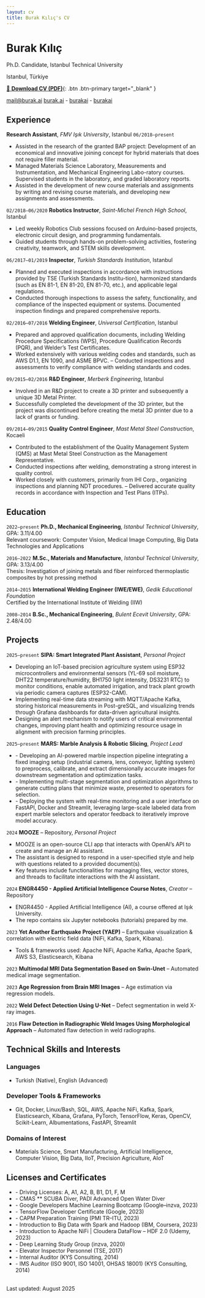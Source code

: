```yaml
---
layout: cv
title: Burak Kılıç's CV
---
```

# Burak Kılıç
Ph.D. Candidate, Istanbul Technical University

Istanbul, Türkiye<br/>

[📄 **Download CV (PDF)**](assets/Burak_Kilic_CV.pdf){: .btn .btn-primary target="_blank" }

<div id="webaddress">
  <a href="mailto:mail@burak.ai">mail@burak.ai</a>
  <a href="https://burak.ai"><i class="fa-solid fa-house"></i> burak.ai</a> - 
  <a href="https://github.com/burakai"><i class="fa-brands fa-github"></i> burakai</a> - 
  <a href="https://www.linkedin.com/in/burakai/"><i class="fa-brands fa-linkedin"></i> burakai</a>
</div>


## Experience
**Research Assistant**, *FMV Işık University*, Istanbul
`06/2018–present`
- Assisted in the research of the granted BAP project: Development of an economical and innovative joining concept for hybrid materials that does not require filler material.
- Managed Materials Science Laboratory, Measurements and Instrumentation, and Mechanical Engineering Labo-ratory courses. Supervised students in the laboratory, and graded laboratory reports.
- Assisted in the development of new course materials and assignments by writing and revising course materials, and developing new assignments and assessments.

`02/2018–06/2020`
**Robotics Instructor**, *Saint-Michel French High School*, Istanbul  
- Led weekly Robotics Club sessions focused on Arduino-based projects, electronic circuit design, and programming fundamentals.
- Guided students through hands-on problem-solving activities, fostering creativity, teamwork, and STEM skills development.

`06/2017–01/2019`
**Inspector**, *Turkish Standards Institution*, Istanbul  
- Planned and executed inspections in accordance with instructions provided by TSE (Turkish Standards Institu-tion), harmonized standards (such as EN 81-1, EN 81-20, EN 81-70, etc.), and applicable legal regulations.
- Conducted thorough inspections to assess the safety, functionality, and compliance of the inspected equipment or systems. Documented inspection findings and prepared comprehensive reports.

`02/2016–07/2016`
**Welding Engineer**, *Universal Certification*, Istanbul  
- Prepared and approved qualification documents, including Welding Procedure Specifications (WPS), Procedure Qualification Records (PQR), and Welder’s Test Certificates.
- Worked extensively with various welding codes and standards, such as AWS D1.1, EN 1090, and ASME BPVC. – Conducted inspections and assessments to verify compliance with welding standards and codes.

`09/2015–02/2016`
**R&D Engineer**, *Merberk Engineering*, Istanbul  
- Involved in an R&D project to create a 3D printer and subsequently a unique 3D Metal Printer.
- Successfully completed the development of the 3D printer, but the project was discontinued before creating the metal 3D printer due to a lack of grants or funding.

`09/2014–09/2015`
**Quality Control Engineer**, *Mast Metal Steel Construction*, Kocaeli  
- Contributed to the establishment of the Quality Management System (QMS) at Mast Metal Steel Construction as the Management Representative.
- Conducted inspections after welding, demonstrating a strong interest in quality control.
- Worked closely with customers, primarily from IHI Corp., organizing inspections and planning NDT procedures. – Delivered accurate quality records in accordance with Inspection and Test Plans (ITPs).


## Education

`2022–present`
**Ph.D., Mechanical Engineering**, *Istanbul Technical University*, GPA: 3.11/4.00  
Relevant coursework: Computer Vision, Medical Image Computing, Big Data Technologies and Applications

`2016–2022`
**M.Sc., Materials and Manufacture**, *Istanbul Technical University*, GPA: 3.13/4.00  
Thesis: Investigation of joining metals and fiber reinforced thermoplastic composites by hot pressing method

`2014–2015`
**International Welding Engineer (IWE/EWE)**, *Gedik Educational Foundation*  
Certified by the International Institute of Welding (IIW)

`2008–2014`
**B.Sc., Mechanical Engineering**, *Bulent Ecevit University*, GPA: 2.48/4.00


## Projects

`2025–present`
**SIPA: Smart Integrated Plant Assistant**, *Personal Project*
- Developing an IoT-based precision agriculture system using ESP32 microcontrollers and environmental sensors (YL-69 soil moisture, DHT22 temperature/humidity, BH1750 light intensity, DS3231 RTC) to monitor conditions, enable automated irrigation, and track plant growth via periodic camera captures (ESP32-CAM).
- Implementing real-time data streaming with MQTT/Apache Kafka, storing historical measurements in Post-greSQL, and visualizing trends through Grafana dashboards for data-driven agricultural insights.
- Designing an alert mechanism to notify users of critical environmental changes, improving plant health and optimizing resource usage in alignment with precision farming principles.

`2025–present`
**MARS: Marble Analysis & Robotic Slicing**, *Project Lead*
- \- Developing an AI-powered marble inspection pipeline integrating a fixed imaging setup (industrial camera, lens, conveyor, lighting system) to preprocess, calibrate, and extract dimensionally accurate images for downstream segmentation and optimization tasks.
- \- Implementing multi-stage segmentation and optimization algorithms to generate cutting plans that minimize waste, presented to operators for selection.
- \- Deploying the system with real-time monitoring and a user interface on FastAPI, Docker and Streamlit, leveraging large-scale labeled data from expert marble selectors and operator feedback to iteratively improve model accuracy.

`2024`
**MOOZE** – Repository, *Personal Project*
- MOOZE is an open-source CLI app that interacts with OpenAI’s API to create and manage an AI assistant.
- The assistant is designed to respond in a user-specified style and help with questions related to a provided document(s).
- Key features include functionalities for managing files, vector stores, and threads to facilitate interactions with the AI assistant.

`2024`
**ENGR4450 - Applied Artificial Intelligence Course Notes**, *Creator* – Repository
- ENGR4450 - Applied Artificial Intelligence (AI), a course offered at Işık University.
- The repo contains six Jupyter notebooks (tutorials) prepared by me.

`2023`
**Yet Another Earthquake Project (YAEP)** – Earthquake visualization & correlation with electric field data (NiFi, Kafka, Spark, Kibana).
- Tools & frameworks used: Apache NiFi, Apache Kafka, Apache Spark, AWS S3, Elasticsearch, Kibana
<!-- Coordinated an end-to-end project focused on earthquake visualization and correlation analysis with electric field data. Led the team in utilizing a suite of Big Data Tools to seamlessly acquire, integrate, preprocess, analyze, and visualize the data. Leveraged real-time data streaming, advanced analytics, and interactive visualization techniques to uncover significant relationships between earthquakes and electric field data.
-->

`2023`
**Multimodal MRI Data Segmentation Based on Swin-Unet** – Automated medical image segmentation.

`2023`
**Age Regression from Brain MRI Images** – Age estimation via regression models.

`2022`
**Weld Defect Detection Using U-Net** – Defect segmentation in weld X-ray images.

`2016`
**Flaw Detection in Radiographic Weld Images Using Morphological Approach** – Automated flaw detection in weld radiographs.

## Technical Skills and Interests
### Languages
- Turkish (Native), English (Advanced)  
### Developer Tools & Frameworks
- Git, Docker, Linux/Bash, SQL, AWS, Apache NiFi, Kafka, Spark, Elasticsearch, Kibana, Grafana, PyTorch, TensorFlow, Keras, OpenCV, Scikit-Learn, Albumentations, FastAPI, Streamlit  
### Domains of Interest
- Materials Science, Smart Manufacturing, Artificial Intelligence, Computer Vision, Big Data, IIoT, Precision Agriculture, AIoT

## Licenses and Certificates

- \- Driving Licenses: A, A1, A2, B, B1, D1, F, M  
- \- CMAS ** SCUBA Diver, PADI Advanced Open Water Diver  
- \- Google Developers Machine Learning Bootcamp (Google–inzva, 2023)  
- \- TensorFlow Developer Certificate (Google, 2023)  
- \- CAPM Preparation Training (PMI TR–ITU, 2023)  
- \- Introduction to Big Data with Spark and Hadoop (IBM, Coursera, 2023)  
- \- Introduction to Apache NiFi | Cloudera DataFlow – HDF 2.0 (Udemy, 2023)  
- \- Deep Learning Study Group (inzva, 2020)  
- \- Elevator Inspector Personnel (TSE, 2017)  
- \- Internal Auditor (KYS Consulting, 2014)  
- \- IMS Auditor (ISO 9001, ISO 14001, OHSAS 18001) (KYS Consulting, 2014)

<br/>Last updated: August 2025<br/><br/>